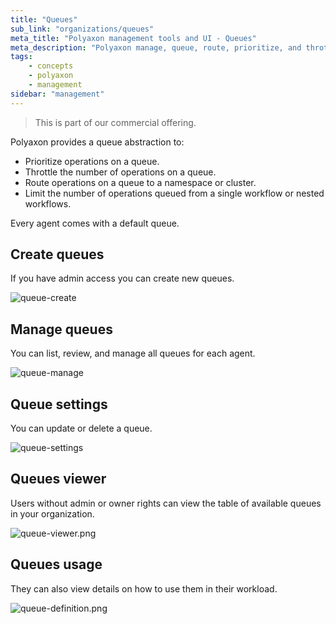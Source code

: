 ```yaml
---
title: "Queues"
sub_link: "organizations/queues"
meta_title: "Polyaxon management tools and UI - Queues"
meta_description: "Polyaxon manage, queue, route, prioritize, and throttle operations."
tags:
    - concepts
    - polyaxon
    - management
sidebar: "management"
---
```


<blockquote class="commercial">This is part of our commercial offering.</blockquote>

Polyaxon provides a queue abstraction to:
  * Prioritize operations on a queue.
  * Throttle the number of operations on a queue.
  * Route operations on a queue to a namespace or cluster.
  * Limit the number of operations queued from a single workflow or nested workflows.


Every agent comes with a default queue.

## Create queues

If you have admin access you can create new queues.

![queue-create](../../../../content/images/dashboard/queues/create.png)


## Manage queues

You can list, review, and manage all queues for each agent.

![queue-manage](../../../../content/images/dashboard/queues/manage.png)

## Queue settings

You can update or delete a queue.

![queue-settings](../../../../content/images/dashboard/queues/settings.png)

## Queues viewer

Users without admin or owner rights can view the table of available queues in your organization.

![queue-viewer.png](../../../../content/images/dashboard/queues/viewer.png)

## Queues usage

They can also view details on how to use them in their workload.

![queue-definition.png](../../../../content/images/dashboard/queues/definition.png)
